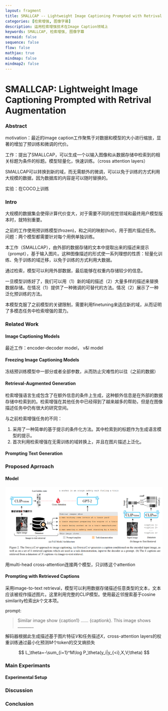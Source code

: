 ```yaml
---
layout: fragment
title: SMALLCAP -- Lightweight Image Captioning Prompted with Retrival Augmentation
categories: [检索增强, 图像字幕]
description: 运用检索增强技术在Image Caption领域上
keywords: SMALLCAP, 检索增强, 图像字幕
mermaid: false
sequence: false
flow: false
mathjax: true
mindmap: false
mindmap2: false
---
```

# SMALLCAP: Lightweight Image Captioning Prompted with Retrival Augmentation

### Abstract

motivation：最近的image caption工作聚焦于对数据和模型的大小进行缩放，显著的增加了预训练和微调的代价。

工作：提出了SMALLCAP，可以生成一个以输入图像和从数据存储中检索到的相关标题为条件的标题。模型轻量化，快速训练。（cross attention layers）

SMALLCAP可以转换到新的域，而无需额外的微调，可以以免于训练的方式利用大规模的数据，因为数据库的内容是可以随时替换的。

实验：在COCO上训练

### Intro

大规模的数据集会使得计算代价变大，对于需要不同的视觉领域和最终用户模型版本时，就特别重要。

之前的工作使用预训练模型(frozen)，和之间的映射(hot)，用于图片描述任务。问题：两个模型都需要针对每个用例单独训练。

本工作（SMALLCAP），由外部的数据存储的文本中提取出来的描述来提示（prompt），基于输入图片。这种图像描述的形式使一系列理想的性质：轻量化训练、免于训练的域迁移，以免于训练的方式利用大数据。

通过检索，模型可以利用外部数据，最后能够在权重内存储较少的信息。

一旦模型训练好了，我们可以用（1）新的域的描述（2）大量多样的描述来替换数据存储。在情况（1）提供了一种微调的可替代的方法。情况（2）展示了一种泛化预训练的方法。

本模型克服了之前模型的关键限制，需要利用finetuning来适应新的域，从而证明了多模态任务中检索增强的潜力。

### Related Work

#### Image Captioning Models

最近工作：encoder-decoder model， v&l model

#### Freezing Image Captioning Models

冻结预训练模型中一部分或者全部参数，从而防止灾难性的以往（之前的数据）

#### Retrieval-Augmented Generation

检索增强语言生成包含了在额外信息的条件上生成，这种额外信息是在外部的数据存储中检索到的。检索增强在其他任务中已经得到了越来越多的帮助，但是在图像描述任务中仍有很大的研究空间。

与之前检索增强任务的不同：

1. 采用了一种简单的基于提示的条件化方法。其中检索到的标题作为生成语言模型的提示。
2. 首次利用检索增强在无需训练的域转换上，并且在图片描述上泛化。

#### Prompting Text Generation

### Proposed Aprroach

#### Model

![image-20230529211023702](/images/assets/image-20230529211023702.png)

 用multi-head cross-attention连接两个模型，只训练这个attention

#### Prompting with Retrieved Captions

采用image-to-text retrieval，模型可以利用数据存储描述任意类型的文本，文本应该被视作描述图片。这里利用完整的CLIP模型。使用最近邻搜索基于cosine similarity检索出$k$个文本项。

prompt:

> Similar image show {caption1} …… {captionk}. This image shows \________

解码器根据此生成描述基于图片特征$V$和任务描述$X$，cross-attention layers的权重训练通过最小化预测$M$个token的交叉熵损失

$$
L_\theta=-\sum_{i=1}^M\log P_\theta(y_i|y_{<i},X,V;\theta)
$$

### Main Experimants

#### Experimental Setup

### Discussion

### Conclusion
